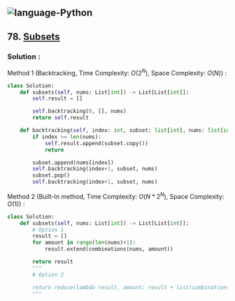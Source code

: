 ![language-Python](https://img.shields.io/badge/Python-ffd43b?style=for-the-badge&logo=PYTHON)
---

## 78. [Subsets](https://leetcode.com/problems/subsets)

### Solution :

Method 1 (Backtracking, Time Complexity: $O(2^N)$, Space Complexity: $O(N)$) :
```python
class Solution:
    def subsets(self, nums: List[int]) -> List[List[int]]:
        self.result = []

        self.backtracking(0, [], nums)
        return self.result

    def backtracking(self, index: int, subset: list[int], nums: list[int]):
        if index >= len(nums):
            self.result.append(subset.copy())
            return

        subset.append(nums[index])
        self.backtracking(index+1, subset, nums)
        subset.pop()
        self.backtracking(index+1, subset, nums)
```

Method 2 (Built-In method, Time Complexity: $O(N*2^N)$, Space Complexity: $O(1)$) :
```python
class Solution:
    def subsets(self, nums: List[int]) -> List[List[int]]:
        # Option 1
        result = []
        for amount in range(len(nums)+1):
            result.extend(combinations(nums, amount))

        return result
        """
        # Option 2

        return reduce(lambda result, amount: result + list(combinations(nums, amount)), range(len(nums)+1), [])
        """
```
